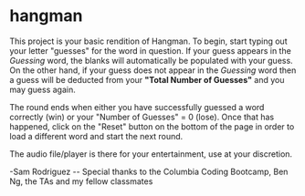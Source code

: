# hangman

This project is your basic rendition of Hangman. To begin, start typing out your letter "guesses" for the word in question. If your guess appears in the *Guessing* word, the blanks will automatically be populated with your guess. On the other hand, if your guess does not appear in the *Guessing* word then a guess will be deducted from your **"Total Number of Guesses"** and you may guess again.

The round ends when either you have successfully guessed a word correctly (win) or your "Number of Guesses" = 0 (lose). Once that has happened, click on the "Reset" button on the bottom of the page in order to load a different word and start the next round.

The audio file/player is there for your entertainment, use at your discretion.

-Sam Rodriguez
    -- Special thanks to the Columbia Coding Bootcamp, Ben Ng, the TAs and my fellow classmates